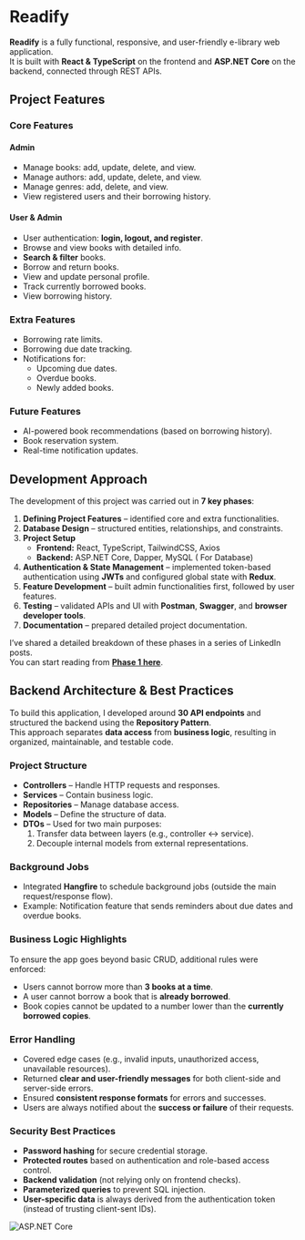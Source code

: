 ﻿# Readify

**Readify** is a fully functional, responsive, and user-friendly e-library web application.  
It is built with **React & TypeScript** on the frontend and **ASP.NET Core** on the backend, connected through REST APIs.



## Project Features

### Core Features

#### Admin

- Manage books: add, update, delete, and view.  
- Manage authors: add, update, delete, and view.  
- Manage genres: add, delete, and view.  
- View registered users and their borrowing history.  

#### User & Admin

- User authentication: **login, logout, and register**.  
- Browse and view books with detailed info.  
- **Search & filter** books.  
- Borrow and return books.  
- View and update personal profile.  
- Track currently borrowed books.  
- View borrowing history.  


### Extra Features

- Borrowing rate limits.  
- Borrowing due date tracking.  
- Notifications for:  
  - Upcoming due dates.  
  - Overdue books.  
  - Newly added books.  



### Future Features

- AI-powered book recommendations (based on borrowing history).  
- Book reservation system.  
- Real-time notification updates.  


## Development Approach

The development of this project was carried out in **7 key phases**:

1. **Defining Project Features** – identified core and extra functionalities.  
2. **Database Design** – structured entities, relationships, and constraints.  
3. **Project Setup**  
   - **Frontend:** React, TypeScript, TailwindCSS, Axios  
   - **Backend:** ASP.NET Core, Dapper, MySQL ( For Database)
4. **Authentication & State Management** – implemented token-based authentication using **JWTs** and configured global state with **Redux**.  
5. **Feature Development** – built admin functionalities first, followed by user features.  
6. **Testing** – validated APIs and UI with **Postman**, **Swagger**, and **browser developer tools**.  
7. **Documentation** – prepared detailed project documentation.

I’ve shared a detailed breakdown of these phases in a series of LinkedIn posts.  
You can start reading from **[Phase 1 here](https://www.linkedin.com/posts/hadyabdallahsafa_fullstackdevelopment-webdevelopment-reactjs-activity-7371797383292284928-HTZk?utm_source=share&utm_medium=member_desktop&rcm=ACoAADy9VLYB3eC6Id_JgPlGzjgt4k6V8fuMstY)**.  



## Backend Architecture & Best Practices

To build this application, I developed around **30 API endpoints** and structured the backend using the **Repository Pattern**.  
This approach separates **data access** from **business logic**, resulting in organized, maintainable, and testable code.



###  Project Structure
- **Controllers** – Handle HTTP requests and responses.  
- **Services** – Contain business logic.  
- **Repositories** – Manage database access.  
- **Models** – Define the structure of data.  
- **DTOs** – Used for two main purposes:  
  1. Transfer data between layers (e.g., controller ↔ service).  
  2. Decouple internal models from external representations.  



### Background Jobs
- Integrated **Hangfire** to schedule background jobs (outside the main request/response flow).  
- Example: Notification feature that sends reminders about due dates and overdue books.



### Business Logic Highlights
To ensure the app goes beyond basic CRUD, additional rules were enforced:  
- Users cannot borrow more than **3 books at a time**.  
- A user cannot borrow a book that is **already borrowed**.  
- Book copies cannot be updated to a number lower than the **currently borrowed copies**.  


### Error Handling

- Covered edge cases (e.g., invalid inputs, unauthorized access, unavailable resources).  
- Returned **clear and user-friendly messages** for both client-side and server-side errors.  
- Ensured **consistent response formats** for errors and successes.  
- Users are always notified about the **success or failure** of their requests.  


### Security Best Practices
- **Password hashing** for secure credential storage.  
- **Protected routes** based on authentication and role-based access control.  
- **Backend validation** (not relying only on frontend checks).  
- **Parameterized queries** to prevent SQL injection.  
- **User-specific data** is always derived from the authentication token (instead of trusting client-sent IDs).  



![ASP.NET Core](https://upload.wikimedia.org/wikipedia/commons/e/ee/.NET_Core_Logo.svg)

